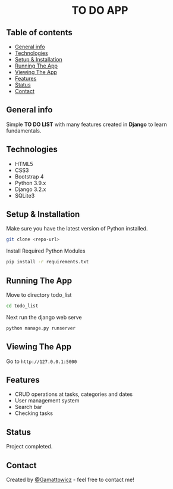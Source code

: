 <div align="center">
<h1 align="center">TO DO APP</h1></div>

## Table of contents
* [General info](#general-info)
* [Technologies](#technologies)
* [Setup & Installation](#setup-&-installation)
* [Running The App](#running-the-app)
* [Viewing The App](#viewing-the-app)
* [Features](#features)
* [Status](#status)
* [Contact](#contact)

## General info
Simple **TO DO LIST** with many features created in **Django** to learn fundamentals.

## Technologies
* HTML5
* CSS3
* Bootstrap 4
* Python 3.9.x
* Django 3.2.x
* SQLite3

## Setup & Installation
Make sure you have the latest version of Python installed.
```bash
git clone <repo-url>

```
Install Required Python Modules
```bash
pip install -r requirements.txt
```

## Running The App
Move to directory todo_list
```bash
cd todo_list
```
Next run the django web serve
```bash
python manage.py runserver
```

## Viewing The App
Go to `http://127.0.0.1:5000`

## Features
* CRUD operations at tasks, categories and dates
* User management system
* Search bar
* Checking tasks

## Status 
Project completed.

## Contact
Created by [@Gamattowicz](https://github.com/Gamattowicz) - feel free to contact me!
